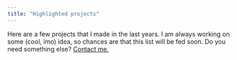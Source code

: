 ```yaml
---
title: "Highlighted projects"
---
```

Here are a few projects that I made in the last years. I am always working on some (cool, imo) idea, so chances are that this list will be fed soon. Do you need something else? [Contact me.](/contact)